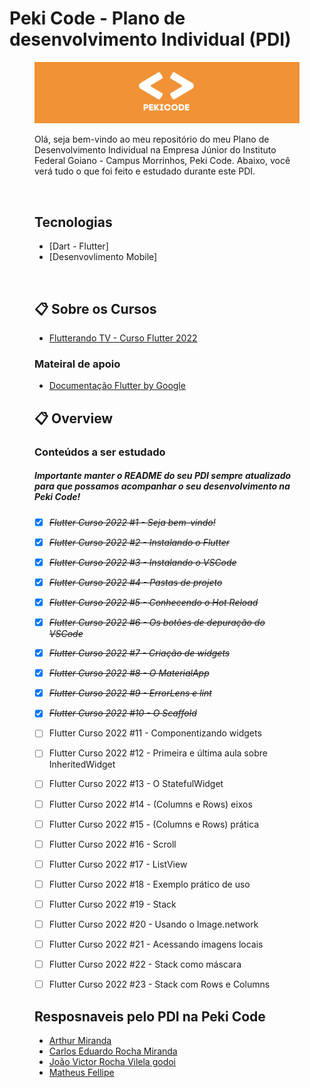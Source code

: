 # Peki Code - Plano de desenvolvimento Individual (PDI)

<figure>

  <img src="pekicode.png" alt="peki_code">

<br>

Olá, seja bem-vindo ao meu repositório do meu Plano de Desenvolvimento Individual na Empresa Júnior do Instituto Federal Goiano - Campus Morrinhos, Peki Code. Abaixo, você verá tudo o que foi feito e estudado durante este PDI.

<br>


## Tecnologias 

* [Dart - Flutter]
* [Desenvovlimento Mobile]

<br>

## :clipboard:  Sobre os Cursos 


* [Flutterando TV - Curso Flutter 2022](https://www.youtube.com/watch?v=Wdn6peqH9ZQ&list=PLlBnICoI-g-fuy5jZiCufhFip1BlBswI7)

### Mateiral de apoio

* [Documentação Flutter by Google](https://docs.flutter.dev/get-started/codelab)
  

## :clipboard: Overview

### Conteúdos a ser estudado
##### Importante manter o README do seu PDI sempre atualizado para que possamos acompanhar o seu desenvolvimento na Peki Code!

- [x] ~~*Flutter Curso 2022 #1 - Seja bem-vindo!*~~
- [x] ~~*Flutter Curso 2022 #2 - Instalando o Flutter*~~
- [x] ~~*Flutter Curso 2022 #3 - Instalando o VSCode*~~
- [x] ~~*Flutter Curso 2022 #4 - Pastas de projeto*~~
- [x] ~~*Flutter Curso 2022 #5 - Conhecendo o Hot Reload*~~
- [x] ~~*Flutter Curso 2022 #6 - Os botões de depuração do VSCode*~~
- [x] ~~*Flutter Curso 2022 #7 - Criação de widgets*~~
- [x] ~~*Flutter Curso 2022 #8 - O MaterialApp*~~
- [x] ~~*Flutter Curso 2022 #9 - ErrorLens e lint*~~
- [x] ~~*Flutter Curso 2022 #10 - O Scaffold*~~
- [ ] Flutter Curso 2022 #11 - Componentizando widgets
- [ ] Flutter Curso 2022 #12 - Primeira e última aula sobre InheritedWidget
- [ ] Flutter Curso 2022 #13 - O StatefulWidget
- [ ] Flutter Curso 2022 #14 - (Columns e Rows) eixos
- [ ] Flutter Curso 2022 #15 - (Columns e Rows) prática
- [ ] Flutter Curso 2022 #16 - Scroll
- [ ] Flutter Curso 2022 #17 - ListView
- [ ] Flutter Curso 2022 #18 - Exemplo prático de uso
- [ ] Flutter Curso 2022 #19 - Stack
- [ ] Flutter Curso 2022 #20 - Usando o Image.network
- [ ] Flutter Curso 2022 #21 - Acessando imagens locais
- [ ] Flutter Curso 2022 #22 - Stack como máscara
- [ ] Flutter Curso 2022 #23 - Stack com Rows e Columns


## Resposnaveis pelo PDI na Peki Code

* [Arthur Miranda](https://github.com/devarthurmiranda)
* [Carlos Eduardo Rocha Miranda](https://github.com/CarlosERM)
* [João Victor Rocha Vilela godoi](https://github.com/Joao-Victor-RVG)
* [Matheus Fellipe](https://github.com/MatheusFellipi)